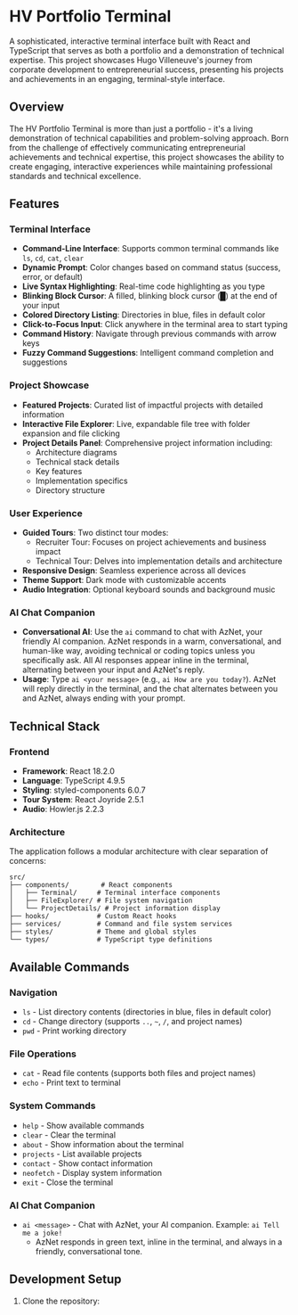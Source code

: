 # HV Portfolio Terminal

A sophisticated, interactive terminal interface built with React and TypeScript that serves as both a portfolio and a demonstration of technical expertise. This project showcases Hugo Villeneuve's journey from corporate development to entrepreneurial success, presenting his projects and achievements in an engaging, terminal-style interface.

## Overview

The HV Portfolio Terminal is more than just a portfolio - it's a living demonstration of technical capabilities and problem-solving approach. Born from the challenge of effectively communicating entrepreneurial achievements and technical expertise, this project showcases the ability to create engaging, interactive experiences while maintaining professional standards and technical excellence.

## Features

### Terminal Interface
- **Command-Line Interface**: Supports common terminal commands like `ls`, `cd`, `cat`, `clear`
- **Dynamic Prompt**: Color changes based on command status (success, error, or default)
- **Live Syntax Highlighting**: Real-time code highlighting as you type
- **Blinking Block Cursor**: A filled, blinking block cursor (█) at the end of your input
- **Colored Directory Listing**: Directories in blue, files in default color
- **Click-to-Focus Input**: Click anywhere in the terminal area to start typing
- **Command History**: Navigate through previous commands with arrow keys
- **Fuzzy Command Suggestions**: Intelligent command completion and suggestions

### Project Showcase
- **Featured Projects**: Curated list of impactful projects with detailed information
- **Interactive File Explorer**: Live, expandable file tree with folder expansion and file clicking
- **Project Details Panel**: Comprehensive project information including:
  - Architecture diagrams
  - Technical stack details
  - Key features
  - Implementation specifics
  - Directory structure

### User Experience
- **Guided Tours**: Two distinct tour modes:
  - Recruiter Tour: Focuses on project achievements and business impact
  - Technical Tour: Delves into implementation details and architecture
- **Responsive Design**: Seamless experience across all devices
- **Theme Support**: Dark mode with customizable accents
- **Audio Integration**: Optional keyboard sounds and background music

### AI Chat Companion
- **Conversational AI**: Use the `ai` command to chat with AzNet, your friendly AI companion. AzNet responds in a warm, conversational, and human-like way, avoiding technical or coding topics unless you specifically ask. All AI responses appear inline in the terminal, alternating between your input and AzNet's reply.
- **Usage**: Type `ai <your message>` (e.g., `ai How are you today?`). AzNet will reply directly in the terminal, and the chat alternates between you and AzNet, always ending with your prompt.

## Technical Stack

### Frontend
- **Framework**: React 18.2.0
- **Language**: TypeScript 4.9.5
- **Styling**: styled-components 6.0.7
- **Tour System**: React Joyride 2.5.1
- **Audio**: Howler.js 2.2.3

### Architecture
The application follows a modular architecture with clear separation of concerns:

```
src/
├── components/        # React components
│   ├── Terminal/     # Terminal interface components
│   ├── FileExplorer/ # File system navigation
│   └── ProjectDetails/ # Project information display
├── hooks/            # Custom React hooks
├── services/         # Command and file system services
├── styles/           # Theme and global styles
└── types/            # TypeScript type definitions
```

## Available Commands

### Navigation
- `ls` - List directory contents (directories in blue, files in default color)
- `cd` - Change directory (supports `..`, `~`, `/`, and project names)
- `pwd` - Print working directory

### File Operations
- `cat` - Read file contents (supports both files and project names)
- `echo` - Print text to terminal

### System Commands
- `help` - Show available commands
- `clear` - Clear the terminal
- `about` - Show information about the terminal
- `projects` - List available projects
- `contact` - Show contact information
- `neofetch` - Display system information
- `exit` - Close the terminal

### AI Chat Companion
- `ai <message>` - Chat with AzNet, your AI companion. Example: `ai Tell me a joke!`
  - AzNet responds in green text, inline in the terminal, and always in a friendly, conversational tone.

## Development Setup

1. Clone the repository:
```